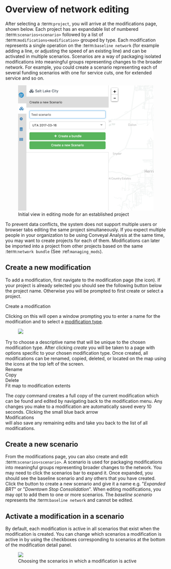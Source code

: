 # Overview of network editing

After selecting a :term:`project`, you will arrive at the modifications page, shown below. Each project has an expandable list of numbered :term:`scenarios<scenario>` followed by a list of :term:`modifications<modification>` grouped by type. Each modification represents a single operation on the :term:`baseline network` (for example adding a line, or adjusting the speed of an existing line) and can be activated in multiple scenarios. Scenarios are a way of packaging isolated modifications into meaningful groups representing changes to the broader network. For example, you could create a scenario representing each of several funding scenarios with one for service cuts, one for extended service and so on.

<figure>
  <img src="../img/create-scenario.png" />
  <figcaption>Initial view in editing mode for an established project</figcaption>
</figure>

To prevent data conflicts, the system does not support multiple users or browser tabs editing the same project simultaneously. If you expect multiple people in your organization to be using Conveyal Analysis at the same time, you may want to create projects for each of them. Modifications can later be imported into a project from other projects based on the same :term:`network bundle` (See :ref:`managing_mods`).

## Create a new modification

To add a modification, first navigate to the modification page (the <i class="fa fa-pencil"></i> icon). If your project is already selected you should see the following button below the project name. Otherwise you will be prompted to first create or select a project. 

<span class="btn btn-success"><i class="fa fa-plus"></i> Create a modification</span>

Clicking on this will open a window prompting you to enter a name for the modification and to select a [modification type](modifications.html). 

<figure>
  <img src="../img/create-mod-dialog.png" />
  <figcaption></figcaption>
</figure>

Try to choose a descriptive name that will be unique to the chosen modification type. After clicking *create* you will be taken to a page with options specific to your chosen modification type.
Once created, all modifications can be renamed, copied, deleted, or located on the map using the icons at the top left of the screen.
<br><span class="ui-icon"><i class="fa fa-pencil"></i>Rename</span>
<br><span class="ui-icon"><i class="fa fa-copy"></i>Copy</span>
<br><span class="ui-icon"><i class="fa fa-trash"></i>Delete</span>
<br><span class="ui-icon"><i class="fa fa-square"></i>Fit map to modification extents</span>

The _copy_ command creates a full copy of the current modification which can be found and edited by navigating back to the modification menu.
Any changes you make to a modification are automatically saved every 10 seconds. Clicking the small blue back arrow 
<br><span class="ui-icon"><i class="fa fa-chevron-left"></i>Modifications</span><br> 
will also save any remaining edits and take you back to the list of all modifications.

## Create a new scenario

From the modifications page, you can also create and edit :term:`scenarios<scenario>`. A scenario is used for packaging modifications into meaningful groups representing broader changes to the network.
You may need to click the scenarios bar to expand it. Once expanded, you should see the baseline scenario and any others that you have created. Click the button to create a new scenario and give it a name e.g. "_Expanded BRT_" or "_Downtown Stop Consolidation_".
When editing modifications, you may opt to add them to one or more scenarios. The _baseline scenario_ represents the :term:`baseline network` and cannot be edited.

## Activate a modification in a scenario

By default, each modification is active in all scenarios that exist when the modification is created. You can change which scenarios a modification is active in by using the checkboxes corresponding to scenarios at the bottom of the modification detail panel.

<figure>
  <img src="../img/scenario-chooser.png" />
  <figcaption>Choosing the scenarios in which a modification is active</figcaption>
</figure>
